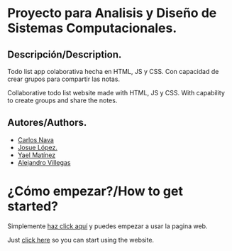 # **Proyecto para Analisis y Diseño de Sistemas Computacionales.**

## **Descripción/Description.**
Todo list app colaborativa hecha en HTML, JS y CSS. Con capacidad de crear grupos para compartir las notas.

Collaborative todo list website made with HTML, JS y CSS. With capability to create groups and share the notes.


## **Autores/Authors.**

* [Carlos Nava](https://github.com/casanalo0703)
* [Josue López.](https://github.com/Corvo52)
* [Yael Matínez](https://github.com/YaelMM)
* [Alejandro Villegas](https://github.com/ivanhue)

# **¿Cómo empezar?/How to get started?**

Simplemente [haz click aquí](https://casanalo0703.github.io/Proyecto_Sistemas/) y puedes empezar a usar la pagina web.

Just [click here](https://casanalo0703.github.io/Proyecto_Sistemas/) so you can start using the website.